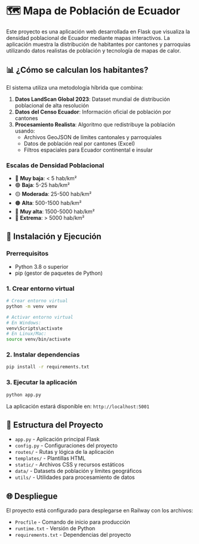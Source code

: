 # 🗺️ Mapa de Población de Ecuador

Este proyecto es una aplicación web desarrollada en Flask que visualiza la densidad poblacional de Ecuador mediante mapas interactivos. La aplicación muestra la distribución de habitantes por cantones y parroquias utilizando datos realistas de población y tecnología de mapas de calor.

## 📊 ¿Cómo se calculan los habitantes?

El sistema utiliza una metodología híbrida que combina:

1. **Datos LandScan Global 2023**: Dataset mundial de distribución poblacional de alta resolución
2. **Datos del Censo Ecuador**: Información oficial de población por cantones
3. **Procesamiento Realista**: Algoritmo que redistribuye la población usando:
   - Archivos GeoJSON de límites cantonales y parroquiales
   - Datos de población real por cantones (Excel)
   - Filtros espaciales para Ecuador continental e insular

### Escalas de Densidad Poblacional
- 🔵 **Muy baja**: < 5 hab/km²
- 🟢 **Baja**: 5-25 hab/km²
- 🟡 **Moderada**: 25-500 hab/km²
- 🟠 **Alta**: 500-1500 hab/km²
- 🔴 **Muy alta**: 1500-5000 hab/km²
- 🔴 **Extrema**: > 5000 hab/km²

## 🚀 Instalación y Ejecución

### Prerrequisitos
- Python 3.8 o superior
- pip (gestor de paquetes de Python)

### 1. Crear entorno virtual
```bash
# Crear entorno virtual
python -m venv venv

# Activar entorno virtual
# En Windows:
venv\Scripts\activate
# En Linux/Mac:
source venv/bin/activate
```

### 2. Instalar dependencias
```bash
pip install -r requirements.txt
```

### 3. Ejecutar la aplicación
```bash
python app.py
```

La aplicación estará disponible en: `http://localhost:5001`

## 📁 Estructura del Proyecto

- `app.py` - Aplicación principal Flask
- `config.py` - Configuraciones del proyecto
- `routes/` - Rutas y lógica de la aplicación
- `templates/` - Plantillas HTML
- `static/` - Archivos CSS y recursos estáticos
- `data/` - Datasets de población y límites geográficos
- `utils/` - Utilidades para procesamiento de datos

## 🌐 Despliegue

El proyecto está configurado para desplegarse en Railway con los archivos:
- `Procfile` - Comando de inicio para producción
- `runtime.txt` - Versión de Python
- `requirements.txt` - Dependencias del proyecto
